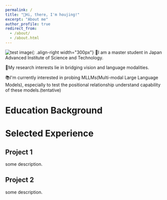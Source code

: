 ```yaml
---
permalink: /
title: "🤗Hi, there, I'm houjing!"
excerpt: "About me"
author_profile: true
redirect_from: 
  - /about/
  - /about.html
---
```


![test image](../images/500x300.png){: .align-right width="300px"}
👩I am a master  student in Japan Advanced Institute of Science and Technology.

🔭My research interests lie in bridging vision and language modalities.

📚I'm currently interested in probing MLLMs(Multi-modal Large Language Models), especially to test the positional relationship understand capability of these models.(tentative)

Education Background
======


Selected Experience
======
Project 1
------
some description. 

Project 2
------
some description. 

